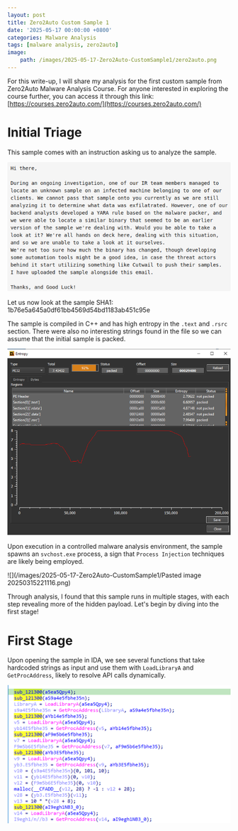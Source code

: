 ```yaml
---
layout: post
title: Zero2Auto Custom Sample 1
date: '2025-05-17 00:00:00 +0800'
categories: Malware Analysis
tags: [malware analysis, zero2auto]
image:
    path: /images/2025-05-17-Zero2Auto-CustomSample1/zero2auto.png
---
```


For this write-up, I will share my analysis for the first custom sample from Zero2Auto Malware Analysis Course. For anyone interested in exploring the course further, you can access it through this link: [https://courses.zero2auto.com/](https://courses.zero2auto.com/)

# Initial Triage

This sample comes with an instruction asking us to analyze the sample.

![](/images/2025-05-17-Zero2Auto-CustomSample1/Screenshot_2025-05-17_03-17-34.png)

Let us now look at the sample
SHA1: 1b76e5a645a0df61bb4569d54bd1183ab451c95e

The sample is compiled in C++ and has high entropy in the `.text` and `.rsrc` section. There were also no interesting strings found in the file so we can assume that the initial sample is packed. 

![img-description](/images/2025-05-17-Zero2Auto-CustomSample1/20250312164000.png)


Upon execution in a controlled malware analysis environment, the sample spawns an  `svchost.exe` process, a sign that `Process Injection` techniques are likely being employed. 

![](/images/2025-05-17-Zero2Auto-CustomSample1/Pasted image 20250315221116.png)

Through analysis, I found that this sample runs in multiple stages, with each step revealing more of the hidden payload. Let's begin by diving into the first stage!

# First Stage 

Upon opening the sample in IDA, we see several functions that take hardcoded strings as input and use them with `LoadLibraryA` and `GetProcAddress`, likely to resolve API calls dynamically.

![img-description](/images/2025-05-17-Zero2Auto-CustomSample1/20250312183551.png)


